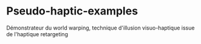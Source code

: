 # Pseudo-haptic-examples

Démonstrateur du world warping, technique d'illusion visuo-haptique issue de l'haptique retargeting
